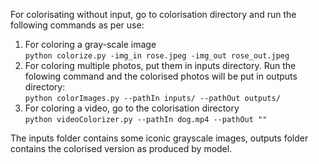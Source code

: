 For colorisating without input, go to colorisation directory and run the following commands as per use:<br>
  1) For coloring a gray-scale image<br>
    `python colorize.py -img_in rose.jpeg -img_out rose_out.jpeg`<br>
  2) For coloring multiple photos, put them in inputs directory. Run the folowing command and the colorised photos will be put in outputs directory:<br>
     `python colorImages.py --pathIn inputs/ --pathOut outputs/`<br>
  3) For coloring a video, go to the colorisation directory <br>
    `python videoColorizer.py --pathIn dog.mp4 --pathOut ""`<br>  
    
 The inputs folder contains some iconic grayscale images, outputs folder contains the colorised version as produced by model.<br>
 
